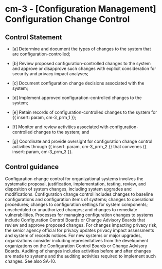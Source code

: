 # cm-3 - \[Configuration Management\] Configuration Change Control

## Control Statement

- \[a\] Determine and document the types of changes to the system that are configuration-controlled;

- \[b\] Review proposed configuration-controlled changes to the system and approve or disapprove such changes with explicit consideration for security and privacy impact analyses;

- \[c\] Document configuration change decisions associated with the system;

- \[d\] Implement approved configuration-controlled changes to the system;

- \[e\] Retain records of configuration-controlled changes to the system for {{ insert: param, cm-3_prm_1 }};

- \[f\] Monitor and review activities associated with configuration-controlled changes to the system; and

- \[g\] Coordinate and provide oversight for configuration change control activities through {{ insert: param, cm-3_prm_2 }} that convenes {{ insert: param, cm-3_prm_3 }}.

## Control guidance

Configuration change control for organizational systems involves the systematic proposal, justification, implementation, testing, review, and disposition of system changes, including system upgrades and modifications. Configuration change control includes changes to baseline configurations and configuration items of systems; changes to operational procedures; changes to configuration settings for system components; unscheduled or unauthorized changes; and changes to remediate vulnerabilities. Processes for managing configuration changes to systems include Configuration Control Boards or Change Advisory Boards that review and approve proposed changes. For changes impacting privacy risk, the senior agency official for privacy updates privacy impact assessments and system of records notices. For new systems or major upgrades, organizations consider including representatives from the development organizations on the Configuration Control Boards or Change Advisory Boards. Auditing of changes includes activities before and after changes are made to systems and the auditing activities required to implement such changes. See also SA-10.
